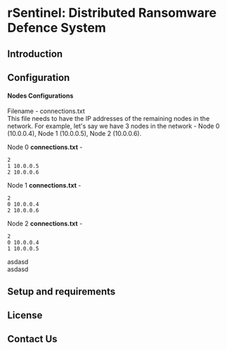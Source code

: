 # rSentinel: Distributed Ransomware Defence System

## Introduction

## Configuration

#### Nodes Configurations  
Filename - connections.txt  
This file needs to have the IP addresses of the remaining nodes in the network. For example, let's say we have 3 nodes in the network - Node 0 (10.0.0.4), Node 1 (10.0.0.5), Node 2 (10.0.0.6).  

Node 0 **connections.txt** -
```
2  
1 10.0.0.5  
2 10.0.0.6  
```
Node 1 **connections.txt** -
```
2  
0 10.0.0.4  
2 10.0.0.6  
```
Node 2 **connections.txt** -
```
2  
0 10.0.0.4  
1 10.0.0.5  
```
asdasd  
asdasd

## Setup and requirements

## License

## Contact Us
